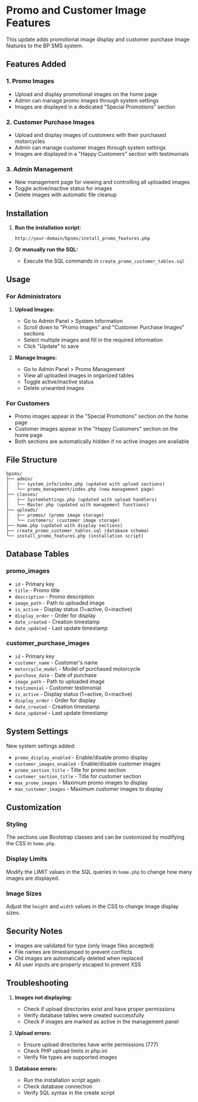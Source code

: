 # Promo and Customer Image Features

This update adds promotional image display and customer purchase image features to the BP SMS system.

## Features Added

### 1. Promo Images
- Upload and display promotional images on the home page
- Admin can manage promo images through system settings
- Images are displayed in a dedicated "Special Promotions" section

### 2. Customer Purchase Images
- Upload and display images of customers with their purchased motorcycles
- Admin can manage customer images through system settings
- Images are displayed in a "Happy Customers" section with testimonials

### 3. Admin Management
- New management page for viewing and controlling all uploaded images
- Toggle active/inactive status for images
- Delete images with automatic file cleanup

## Installation

1. **Run the installation script:**
   ```
   http://your-domain/bpsms/install_promo_features.php
   ```

2. **Or manually run the SQL:**
   - Execute the SQL commands in `create_promo_customer_tables.sql`

## Usage

### For Administrators

1. **Upload Images:**
   - Go to Admin Panel > System Information
   - Scroll down to "Promo Images" and "Customer Purchase Images" sections
   - Select multiple images and fill in the required information
   - Click "Update" to save

2. **Manage Images:**
   - Go to Admin Panel > Promo Management
   - View all uploaded images in organized tables
   - Toggle active/inactive status
   - Delete unwanted images

### For Customers

- Promo images appear in the "Special Promotions" section on the home page
- Customer images appear in the "Happy Customers" section on the home page
- Both sections are automatically hidden if no active images are available

## File Structure

```
bpsms/
├── admin/
│   ├── system_info/index.php (updated with upload sections)
│   └── promo_management/index.php (new management page)
├── classes/
│   ├── SystemSettings.php (updated with upload handlers)
│   └── Master.php (updated with management functions)
├── uploads/
│   ├── promos/ (promo image storage)
│   └── customers/ (customer image storage)
├── home.php (updated with display sections)
├── create_promo_customer_tables.sql (database schema)
└── install_promo_features.php (installation script)
```

## Database Tables

### promo_images
- `id` - Primary key
- `title` - Promo title
- `description` - Promo description
- `image_path` - Path to uploaded image
- `is_active` - Display status (1=active, 0=inactive)
- `display_order` - Order for display
- `date_created` - Creation timestamp
- `date_updated` - Last update timestamp

### customer_purchase_images
- `id` - Primary key
- `customer_name` - Customer's name
- `motorcycle_model` - Model of purchased motorcycle
- `purchase_date` - Date of purchase
- `image_path` - Path to uploaded image
- `testimonial` - Customer testimonial
- `is_active` - Display status (1=active, 0=inactive)
- `display_order` - Order for display
- `date_created` - Creation timestamp
- `date_updated` - Last update timestamp

## System Settings

New system settings added:
- `promo_display_enabled` - Enable/disable promo display
- `customer_images_enabled` - Enable/disable customer images
- `promo_section_title` - Title for promo section
- `customer_section_title` - Title for customer section
- `max_promo_images` - Maximum promo images to display
- `max_customer_images` - Maximum customer images to display

## Customization

### Styling
The sections use Bootstrap classes and can be customized by modifying the CSS in `home.php`.

### Display Limits
Modify the LIMIT values in the SQL queries in `home.php` to change how many images are displayed.

### Image Sizes
Adjust the `height` and `width` values in the CSS to change image display sizes.

## Security Notes

- Images are validated for type (only image files accepted)
- File names are timestamped to prevent conflicts
- Old images are automatically deleted when replaced
- All user inputs are properly escaped to prevent XSS

## Troubleshooting

1. **Images not displaying:**
   - Check if upload directories exist and have proper permissions
   - Verify database tables were created successfully
   - Check if images are marked as active in the management panel

2. **Upload errors:**
   - Ensure upload directories have write permissions (777)
   - Check PHP upload limits in php.ini
   - Verify file types are supported images

3. **Database errors:**
   - Run the installation script again
   - Check database connection
   - Verify SQL syntax in the create script

